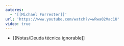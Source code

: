 ```yaml
---
autores:
  - '[[Michael Forrester]]'
url: 'https://www.youtube.com/watch?v=wRwa02Vac1U'
video: true
---
```

- [[Notas/Deuda técnica ignorable]]
